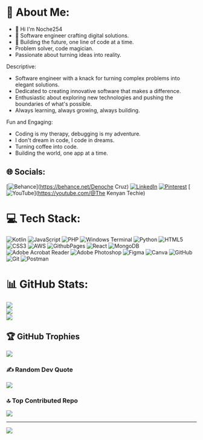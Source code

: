 # 💫 About Me:
- 👋 Hi I'm Noche254 <br>
- 👀 Software engineer crafting digital solutions.<br>
- 🌱 Building the future, one line of code at a time.<br>
-    Problem solver, code magician.<br>
-    Passionate about turning ideas into reality.<br>

Descriptive:<br>

  - Software engineer with a knack for turning complex problems into elegant solutions.<br>
  - Dedicated to creating innovative software that makes a difference.<br>
  - Enthusiastic about exploring new technologies and pushing the boundaries of what's possible.<br>
  - Always learning, always growing, always building.<br>
  
Fun and Engaging:<br>

   -  Coding is my therapy, debugging is my adventure.<br>
   -  I don't dream in code, I code in dreams.<br>
   -  Turning coffee into code.<br>
   -  Building the world, one app at a time.<br> 


## 🌐 Socials:
[![Behance](https://img.shields.io/badge/Behance-1769ff?logo=behance&logoColor=white)](https://behance.net/Denoche Cruz) [![LinkedIn](https://img.shields.io/badge/LinkedIn-%230077B5.svg?logo=linkedin&logoColor=white)](https://linkedin.com/in/https://www.linkedin.com/in/dennis-otieno-79794b194/) [![Pinterest](https://img.shields.io/badge/Pinterest-%23E60023.svg?logo=Pinterest&logoColor=white)](https://pinterest.com/Noche254) [![YouTube](https://img.shields.io/badge/YouTube-%23FF0000.svg?logo=YouTube&logoColor=white)](https://youtube.com/@The Kenyan Techie) 

# 💻 Tech Stack:
![Kotlin](https://img.shields.io/badge/kotlin-%237F52FF.svg?style=for-the-badge&logo=kotlin&logoColor=white) ![JavaScript](https://img.shields.io/badge/javascript-%23323330.svg?style=for-the-badge&logo=javascript&logoColor=%23F7DF1E) ![PHP](https://img.shields.io/badge/php-%23777BB4.svg?style=for-the-badge&logo=php&logoColor=white) ![Windows Terminal](https://img.shields.io/badge/Windows%20Terminal-%234D4D4D.svg?style=for-the-badge&logo=windows-terminal&logoColor=white) ![Python](https://img.shields.io/badge/python-3670A0?style=for-the-badge&logo=python&logoColor=ffdd54) ![HTML5](https://img.shields.io/badge/html5-%23E34F26.svg?style=for-the-badge&logo=html5&logoColor=white) ![CSS3](https://img.shields.io/badge/css3-%231572B6.svg?style=for-the-badge&logo=css3&logoColor=white) ![AWS](https://img.shields.io/badge/AWS-%23FF9900.svg?style=for-the-badge&logo=amazon-aws&logoColor=white) ![GithubPages](https://img.shields.io/badge/github%20pages-121013?style=for-the-badge&logo=github&logoColor=white) ![React](https://img.shields.io/badge/react-%2320232a.svg?style=for-the-badge&logo=react&logoColor=%2361DAFB) ![MongoDB](https://img.shields.io/badge/MongoDB-%234ea94b.svg?style=for-the-badge&logo=mongodb&logoColor=white) ![Adobe Acrobat Reader](https://img.shields.io/badge/Adobe%20Acrobat%20Reader-EC1C24.svg?style=for-the-badge&logo=Adobe%20Acrobat%20Reader&logoColor=white) ![Adobe Photoshop](https://img.shields.io/badge/adobe%20photoshop-%2331A8FF.svg?style=for-the-badge&logo=adobe%20photoshop&logoColor=white) ![Figma](https://img.shields.io/badge/figma-%23F24E1E.svg?style=for-the-badge&logo=figma&logoColor=white) ![Canva](https://img.shields.io/badge/Canva-%2300C4CC.svg?style=for-the-badge&logo=Canva&logoColor=white) ![GitHub](https://img.shields.io/badge/github-%23121011.svg?style=for-the-badge&logo=github&logoColor=white) ![Git](https://img.shields.io/badge/git-%23F05033.svg?style=for-the-badge&logo=git&logoColor=white) ![Postman](https://img.shields.io/badge/Postman-FF6C37?style=for-the-badge&logo=postman&logoColor=white)
# 📊 GitHub Stats:
![](https://github-readme-stats.vercel.app/api?username=Noche254&theme=dark&hide_border=false&include_all_commits=false&count_private=false)<br/>
![](https://github-readme-streak-stats.herokuapp.com/?user=Noche254&theme=dark&hide_border=false)<br/>
![](https://github-readme-stats.vercel.app/api/top-langs/?username=Noche254&theme=dark&hide_border=false&include_all_commits=false&count_private=false&layout=compact)

## 🏆 GitHub Trophies
![](https://github-profile-trophy.vercel.app/?username=Noche254&theme=radical&no-frame=false&no-bg=true&margin-w=4)

### ✍️ Random Dev Quote
![](https://quotes-github-readme.vercel.app/api?type=horizontal&theme=radical)

### 🔝 Top Contributed Repo
![](https://github-contributor-stats.vercel.app/api?username=Noche254&limit=5&theme=dark&combine_all_yearly_contributions=true)

---
[![](https://visitcount.itsvg.in/api?id=Noche254&icon=0&color=0)](https://visitcount.itsvg.in)

<!-- Proudly created with Nocheinc -->
